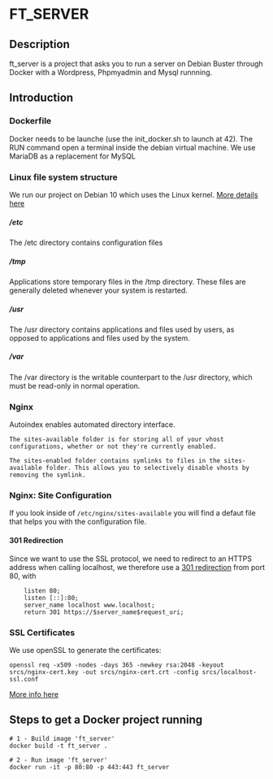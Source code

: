 # FT_SERVER

## Description

ft_server is a project that asks you to run a server on Debian Buster through Docker with a Wordpress, Phpmyadmin and Mysql runnning.

## Introduction

### Dockerfile
Docker needs to be launche (use the init_docker.sh to launch at 42).
The RUN command open a terminal inside the debian virtual machine.
We use MariaDB as a replacement for MySQL

### Linux file system structure
We run our project on Debian 10 which uses the Linux kernel.
[More details here](https://www.howtogeek.com/117435/htg-explains-the-linux-directory-structure-explained/)

##### /etc
The /etc directory contains configuration files

##### /tmp
Applications store temporary files in the /tmp directory. These files are generally deleted whenever your system is restarted.

##### /usr
The /usr directory contains applications and files used by users, as opposed to applications and files used by the system.

##### /var
The /var directory is the writable counterpart to the /usr directory, which must be read-only in normal operation.

### Nginx
Autoindex enables automated directory interface.
```
The sites-available folder is for storing all of your vhost configurations, whether or not they're currently enabled.

The sites-enabled folder contains symlinks to files in the sites-available folder. This allows you to selectively disable vhosts by removing the symlink.
```
### Nginx: Site Configuration
If you look inside of `/etc/nginx/sites-available` you will find a defaut file that helps you with the configuration file.

#### 301 Redirection
Since we want to use the SSL protocol, we need to redirect to an HTTPS address when calling localhost, we therefore use a [301 redirection](https://en.wikipedia.org/wiki/HTTP_301) from port 80, with
```
	listen 80;
	listen [::]:80;
	server_name localhost www.localhost;
	return 301 https://$server_name$request_uri;
```

### SSL Certificates
We use openSSL to generate the certificates:
```
openssl req -x509 -nodes -days 365 -newkey rsa:2048 -keyout srcs/nginx-cert.key -out srcs/nginx-cert.crt -config srcs/localhost-ssl.conf
```
[More info here](https://www.humankode.com/ssl/create-a-selfsigned-certificate-for-nginx-in-5-minutes)

## Steps to get a Docker project running

```shell
# 1 - Build image 'ft_server'
docker build -t ft_server .

# 2 - Run image 'ft_server'
docker run -it -p 80:80 -p 443:443 ft_server
```